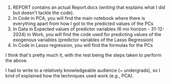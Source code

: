 1. REPORT contains an actual Report.docx (writing that explains what I did but doesn't tackle the code).
2. In Code in PCA, you will find the main notebook where there is everything apart from how I got to the predicted values of the PCs
3. In Data in Expected values of predictor variables (6 mo horizon - 31-12-2024) in Work, you will find the code used for predicting values of the exogenous variables (predictor variables of the Lasso Regression)
4. In Code in Lasso regression, you will find the formulas for the PCs

I think that's pretty much it, with the rest being the steps taken to perform the above.

I had to write to a relatively knowledgeable audience (~ undergrads), so I kind of explained how the techniques used work (e.g., PCA).
